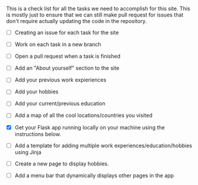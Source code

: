 This is a check list for all the tasks we need to accomplish for this site.
This is mostly just to ensure that we can still make pull request for issues that don't require actually updating the code in the repository.


- [ ] Creating an issue for each task for the site
- [ ] Work on each task in a new branch
- [ ] Open a pull request when a task is finished
- [ ] Add an "About yourself" section to the site
- [ ] Add your previous work expieriences
- [ ] Add your hobbies
- [ ] Add your current/previous education
- [ ] Add a map of all the cool locations/countries you visited
- [x] Get your Flask app running locally on your machine using the instructions below.
- [ ] Add a template for adding multiple work experiences/education/hobbies using Jinja
- [ ] Create a new page to display hobbies.
- [ ] Add a menu bar that dynamically displays other pages in the app
 
